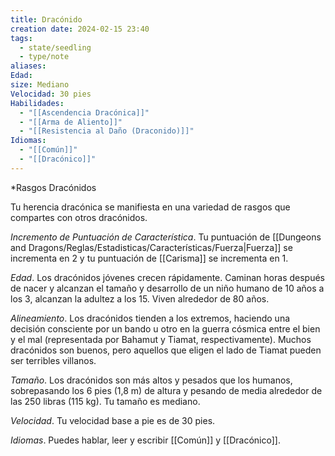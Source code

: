 ```yaml
---
title: Dracónido
creation date: 2024-02-15 23:40
tags:
  - state/seedling
  - type/note
aliases: 
Edad: 
size: Mediano
Velocidad: 30 pies
Habilidades:
  - "[[Ascendencia Dracónica]]"
  - "[[Arma de Aliento]]"
  - "[[Resistencia al Daño (Draconido)]]"
Idiomas:
  - "[[Común]]"
  - "[[Dracónico]]"
---
```


*Rasgos Dracónidos

Tu herencia dracónica se manifiesta en una variedad de rasgos que compartes con otros dracónidos.

*Incremento de Puntuación de Característica*. Tu puntuación de [[Dungeons and Dragons/Reglas/Estadisticas/Características/Fuerza|Fuerza]] se incrementa en 2 y tu
puntuación de [[Carisma]] se incrementa en 1.

*Edad*. Los dracónidos jóvenes crecen rápidamente. Caminan horas después de nacer y alcanzan el
tamaño y desarrollo de un niño humano de 10 años a los 3, alcanzan la adultez a los 15. Viven
alrededor de 80 años.

*Alineamiento*. Los dracónidos tienden a los extremos, haciendo una decisión consciente por un
bando u otro en la guerra cósmica entre el bien y el mal (representada por Bahamut y Tiamat,
respectivamente). Muchos dracónidos son buenos, pero aquellos que eligen el lado de Tiamat
pueden ser terribles villanos.

*Tamaño*. Los dracónidos son más altos y pesados que los humanos, sobrepasando los 6 pies (1,8 m) de altura y pesando de media alrededor de las 250 libras (115 kg). Tu tamaño es mediano.

*Velocidad*. Tu velocidad base a pie es de 30 pies.

*Idiomas*. Puedes hablar, leer y escribir [[Común]] y [[Dracónico]]. 